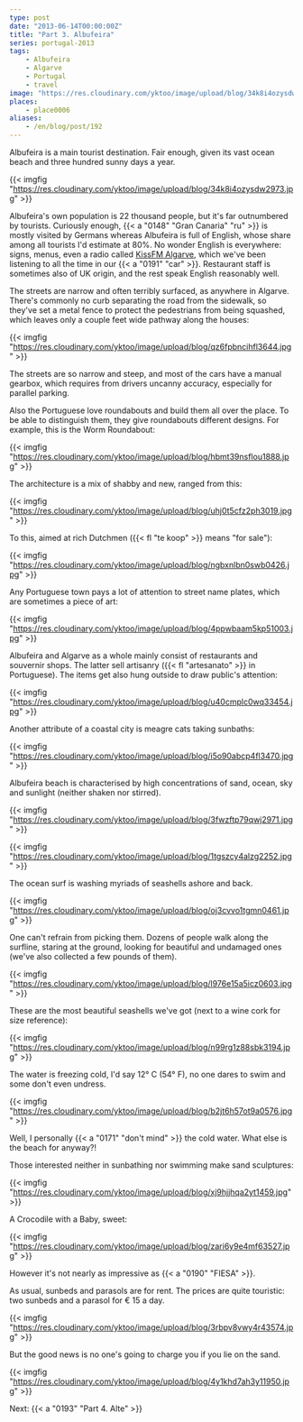 ```yaml
---
type: post
date: "2013-06-14T00:00:00Z"
title: "Part 3. Albufeira"
series: portugal-2013
tags:
    - Albufeira
    - Algarve
    - Portugal
    - travel
image: "https://res.cloudinary.com/yktoo/image/upload/blog/34k8i4ozysdw2973.jpg"
places:
    - place0006
aliases:
    - /en/blog/post/192
---
```


Albufeira is a main tourist destination. Fair enough, given its vast ocean beach and three hundred sunny days a year.

{{< imgfig "https://res.cloudinary.com/yktoo/image/upload/blog/34k8i4ozysdw2973.jpg" >}}

<!--more-->

Albufeira's own population is 22 thousand people, but it's far outnumbered by tourists. Curiously enough, {{< a "0148" "Gran Canaria" "ru" >}} is mostly visited by Germans whereas Albufeira is full of English, whose share among all tourists I'd estimate at 80%. No wonder English is everywhere: signs, menus, even a radio called [KissFM Algarve](http://www.kissfmalgarve.com/), which we've been listening to all the time in our {{< a "0191" "car" >}}. Restaurant staff is sometimes also of UK origin, and the rest speak English reasonably well.

The streets are narrow and often terribly surfaced, as anywhere in Algarve. There's commonly no curb separating the road from the sidewalk, so they've set a metal fence to protect the pedestrians from being squashed, which leaves only a couple feet wide pathway along the houses:

{{< imgfig "https://res.cloudinary.com/yktoo/image/upload/blog/qz6fpbncihfl3644.jpg" >}}

The streets are so narrow and steep, and most of the cars have a manual gearbox, which requires from drivers uncanny accuracy, especially for parallel parking.

Also the Portuguese love roundabouts and build them all over the place. To be able to distinguish them, they give roundabouts different designs. For example, this is the Worm Roundabout:

{{< imgfig "https://res.cloudinary.com/yktoo/image/upload/blog/hbmt39nsflou1888.jpg" >}}

The architecture is a mix of shabby and new, ranged from this:

{{< imgfig "https://res.cloudinary.com/yktoo/image/upload/blog/uhj0t5cfz2ph3019.jpg" >}}

To this, aimed at rich Dutchmen ({{< fl "te koop" >}} means "for sale"):

{{< imgfig "https://res.cloudinary.com/yktoo/image/upload/blog/ngbxnlbn0swb0426.jpg" >}}

Any Portuguese town pays a lot of attention to street name plates, which are sometimes a piece of art:

{{< imgfig "https://res.cloudinary.com/yktoo/image/upload/blog/4ppwbaam5kp51003.jpg" >}}

Albufeira and Algarve as a whole mainly consist of restaurants and souvernir shops. The latter sell artisanry ({{< fl "artesanato" >}} in Portuguese). The items get also hung outside to draw public's attention:

{{< imgfig "https://res.cloudinary.com/yktoo/image/upload/blog/u40cmplc0wq33454.jpg" >}}

Another attribute of a coastal city is meagre cats taking sunbaths:

{{< imgfig "https://res.cloudinary.com/yktoo/image/upload/blog/i5o90abcp4fl3470.jpg" >}}

Albufeira beach is characterised by high concentrations of sand, ocean, sky and sunlight (neither shaken nor stirred).

{{< imgfig "https://res.cloudinary.com/yktoo/image/upload/blog/3fwzftp79qwj2971.jpg" >}}

{{< imgfig "https://res.cloudinary.com/yktoo/image/upload/blog/1tgszcy4alzg2252.jpg" >}}

The ocean surf is washing myriads of seashells ashore and back.

{{< imgfig "https://res.cloudinary.com/yktoo/image/upload/blog/oj3cvvo1tgmn0461.jpg" >}}

One can't refrain from picking them. Dozens of people walk along the surfline, staring at the ground, looking for beautiful and undamaged ones (we've also collected a few pounds of them).

{{< imgfig "https://res.cloudinary.com/yktoo/image/upload/blog/l976e15a5icz0603.jpg" >}}

These are the most beautiful seashells we've got (next to a wine cork for size reference):

{{< imgfig "https://res.cloudinary.com/yktoo/image/upload/blog/n99rg1z88sbk3194.jpg" >}}

The water is freezing cold, I'd say 12° C (54° F), no one dares to swim and some don't even undress.

{{< imgfig "https://res.cloudinary.com/yktoo/image/upload/blog/b2jt6h57ot9a0576.jpg" >}}

Well, I personally {{< a "0171" "don't mind" >}} the cold water. What else is the beach for anyway?!

Those interested neither in sunbathing nor swimming make sand sculptures:

{{< imgfig "https://res.cloudinary.com/yktoo/image/upload/blog/xj9hjjhqa2yt1459.jpg" >}}

A Crocodile with a Baby, sweet:

{{< imgfig "https://res.cloudinary.com/yktoo/image/upload/blog/zari6y9e4mf63527.jpg" >}}

However it's not nearly as impressive as {{< a "0190" "FIESA" >}}.

As usual, sunbeds and parasols are for rent. The prices are quite touristic: two sunbeds and a parasol for € 15 a day.

{{< imgfig "https://res.cloudinary.com/yktoo/image/upload/blog/3rbpv8vwy4r43574.jpg" >}}

But the good news is no one's going to charge you if you lie on the sand.

{{< imgfig "https://res.cloudinary.com/yktoo/image/upload/blog/4y1khd7ah3y11950.jpg" >}}

Next: {{< a "0193" "Part 4. Alte" >}}
